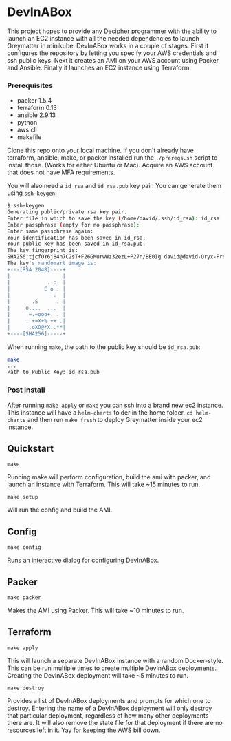 # DevInABox

This project hopes to provide any Decipher programmer with the ability to launch an EC2 instance with all the needed dependencies to launch Greymatter in minikube.
DevInABox works in a couple of stages. First it configures the repository by letting you specify your AWS credentials and ssh public keys. Next it creates an AMI on your AWS account using Packer and Ansible. Finally it launches an EC2 instance using Terraform.

### Prerequisites

- packer 1.5.4
- terraform 0.13
- ansible 2.9.13
- python
- aws cli
- makefile

Clone this repo onto your local machine.
If you don't already have terraform, ansible, make, or packer installed run the `./prereqs.sh` script to install those. (Works for either Ubuntu or Mac).
Acquire an AWS account that does not have MFA requirements.

You will also need a `id_rsa` and `id_rsa.pub` key pair. You can generate them using `ssh-keygen`:

```bash
$ ssh-keygen 
Generating public/private rsa key pair.
Enter file in which to save the key (/home/david/.ssh/id_rsa): id_rsa
Enter passphrase (empty for no passphrase): 
Enter same passphrase again: 
Your identification has been saved in id_rsa.
Your public key has been saved in id_rsa.pub.
The key fingerprint is:
SHA256:tjcfOY6j84n7C2sT+F26GMurwWz32ezL+P27n/BE0Ig david@david-Oryx-Pro
The key's randomart image is:
+---[RSA 2048]----+
|                 |
|            . o  |
|           E o . |
|              .  |
|       .S      . |
|     o....  ...  |
|      =.=ooo+. . |
|     . +=X+% ++ .|
|      .oXO@*X..**|
+----[SHA256]-----+
```

When running `make`, the path to the public key should be `id_rsa.pub`:

```bash
make
...
Path to Public Key: id_rsa.pub
```

### Post Install

After running `make apply` or `make` you can ssh into a brand new ec2 instance. This instance will have a `helm-charts` folder in the home folder. `cd helm-charts` and then run `make fresh` to deploy Greymatter inside your ec2 instance.

## Quickstart

`make`

Running make will perform configuration, build the ami with packer, and launch an instance with Terraform. This will take ~15 minutes to run.

`make setup`

Will run the config and build the AMI.

## Config
`make config`

Runs an interactive dialog for configuring DevInABox.

## Packer
`make packer`

Makes the AMI using Packer. This will take ~10 minutes to run.

## Terraform
`make apply`

This will launch a separate DevInABox instance with a random Docker-style. This can be run multiple times to create multiple DevInABox deployments.
Creating the DevInABox deployment will take ~5 minutes to run.

`make destroy`

Provides a list of DevInABox deployments and prompts for which one to destroy. Entering the name of a DevInABox deployment will only destroy that particular deployment, regardless
of how many other deployments there are. It will also remove the state file for that deployment if there are no resources left in it. Yay for keeping the AWS bill down.
